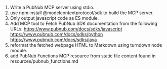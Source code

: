 1. Write a PubNub MCP server using stdio.
2. use npm install @modelcontextprotocol/sdk to build the MCP server.
3. Only output javascript code as ES module.
4. Add MCP tool to Fetch PubNub SDK documentation from the following URLs:
https://www.pubnub.com/docs/sdks/javascript
https://www.pubnub.com/docs/sdks/python
https://www.pubnub.com/docs/sdks/java
6. reformat the fetched webpage HTML to Markdown using turndown node module.
5. add PubNub Functions MCP resource from static file content found in resources/pubnub_functions.md
